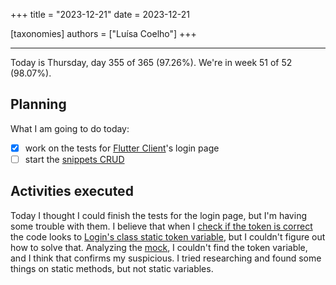 +++
title = "2023-12-21"
date = 2023-12-21

[taxonomies]
authors = ["Luísa Coelho"]
+++

---

Today is Thursday, day 355 of 365 (97.26%). We're in week 51 of 52 (98.07%).

## Planning

What I am going to do today:

- [x] work on the tests for [Flutter Client](https://github.com/OmnicodeSolutions/luisa_drf_flutter_client/issues/1)'s login page
- [ ] start the [snippets CRUD](https://github.com/OmnicodeSolutions/luisa_drf_flutter_client/issues/2)

## Activities executed

Today I thought I could finish the tests for the login page, but I'm having some trouble with them. I believe that when I [check if the token is correct](https://github.com/OmnicodeSolutions/luisa_drf_flutter_client/blob/603222cf1a5e269cdf8ffbfeaaf95dd7b85d172e/test/login_test.dart#L130C4-L130C37) the code looks to [Login's class static token variable](https://github.com/OmnicodeSolutions/luisa_drf_flutter_client/blob/603222cf1a5e269cdf8ffbfeaaf95dd7b85d172e/lib/login.dart#L10), but I couldn't figure out how to solve that. Analyzing the [mock](https://github.com/OmnicodeSolutions/luisa_drf_flutter_client/blob/login/test/login_test.mocks.dart), I couldn't find the token variable, and I think that confirms my suspicious. I tried researching and found some things on static methods, but not static variables.